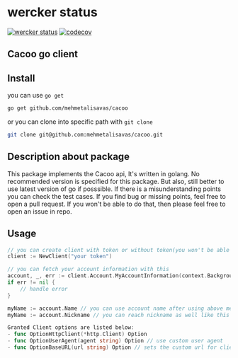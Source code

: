 # wercker status

[![wercker status](https://app.wercker.com/status/52664147f077abcb9657ac9831ec0211/s/master "wercker status")](https://app.wercker.com/project/byKey/52664147f077abcb9657ac9831ec0211) [![codecov](https://codecov.io/gh/mehmetalisavas/cacoo/branch/master/graph/badge.svg)](https://codecov.io/gh/mehmetalisavas/cacoo)



## Cacoo go client


## Install

you can use `go get`
```bash
go get github.com/mehmetalisavas/cacoo
```

or you can clone into specific path with `git clone`
```bash
git clone git@github.com:mehmetalisavas/cacoo.git
```

## Description about package
This package implements the Cacoo api, It's written in golang.
No recommended version is specified for this package. But also, still better to use latest version of go if posssible.
If there is a misunderstanding points you can check the test cases.
If you find bug or missing points, feel free to open a pull request. If you won't be able to do that, then please feel free to open an issue in repo.

## Usage

```go
// you can create client with token or without token(you won't be able to use many methods that requires api key)
client := NewClient("your token")

// you can fetch your account information with this
account, _, err := client.Account.MyAccountInformation(context.Background())
if err != nil {
    // handle error
}

myName := account.Name // you can use account name after using above method
myName := account.Nickname // you can reach nickname as well like this

Granted Client options are listed below:
- func OptionHttpClient(*http.Client) Option
- func OptionUserAgent(agent string) Option // use custom user agent
- func OptionBaseURL(url string) Option // sets the custom url for client

```
